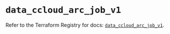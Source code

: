 # `data_ccloud_arc_job_v1`

Refer to the Terraform Registry for docs: [`data_ccloud_arc_job_v1`](https://registry.terraform.io/providers/sap-cloud-infrastructure/sci/2.2.1/docs/data-sources/ccloud_arc_job_v1).

